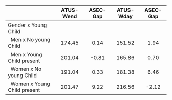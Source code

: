 
|                      |    ATUS-Wend |     ASEC-Gap |    ATUS-Wday |     ASEC-Gap |
| -------------------- | :----------: | :----------: | :----------: | :----------: |
| Gender x Young Child |              |              |              |              |
| &nbsp;&nbsp;Men x No young Child |       174.45 |         0.14 |       151.52 |         1.94 |
| &nbsp;&nbsp;Men x Young Child present |       201.04 |        -0.81 |       165.86 |         0.70 |
| &nbsp;&nbsp;Women x No young Child |       191.04 |         0.33 |       181.38 |         6.46 |
| &nbsp;&nbsp;Women x Young Child present |       201.47 |         9.22 |       216.56 |        -2.12 |

